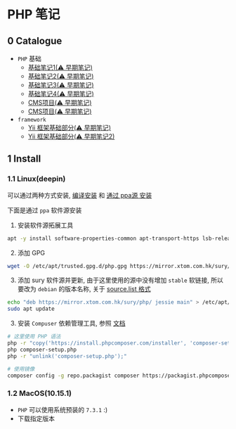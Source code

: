 # PHP 笔记

## 0 Catalogue
- `PHP` 基础
    - [基础笔记1(⚠️ 早期笔记)](/PHP/[PHP]%201~7.md)
    - [基础笔记2(⚠️ 早期笔记)](/PHP/[PHP]%208~14.md)
    - [基础笔记3(⚠️ 早期笔记)](/PHP/[PHP]%2015~21.md)
    - [基础笔记4(⚠️ 早期笔记)](/PHP/[PHP]%2022~28.md)
    - [CMS项目(⚠️ 早期笔记)](/PHP/[PHP]%20CMS内容管理系统.md)
    - [CMS项目(⚠️ 早期笔记)](/PHP/[PHP]%20MVC.md)
- `framework`
    - [Yii 框架基础部分(⚠️ 早期笔记)](/PHP/Yii/[Yii]%20base.md)
    - [Yii 框架基础部分(⚠️ 早期笔记2)](/PHP/Yii/[Yii]%20base.md)

## 1 Install

### 1.1 Linux(deepin)

可以通过两种方式安装, [编译安装](https://broqiang.com/posts/compile-install-php7) 和 [通过 ppa源 安装](https://www.mf8.biz/ubuntu-debian-install-php7-3/)

下面是通过 `ppa` 软件源安装

1. 安装软件源拓展工具

```bash
apt -y install software-properties-common apt-transport-https lsb-release ca-certificates
```

2. 添加 GPG

```bash
wget -O /etc/apt/trusted.gpg.d/php.gpg https://mirror.xtom.com.hk/sury/php/apt.gpg
```

3. 添加 sury 软件源并更新, 由于这里使用的源中没有增加 `stable` 软链接, 所以要改为 `debian` 的版本名称, 关于 [source.list 格式](https://www.cnblogs.com/beanmoon/p/3387652.html)

```bash
echo "deb https://mirror.xtom.com.hk/sury/php/ jessie main" > /etc/apt/sources.list.d/php.list
sudo apt update
```

3. 安装 `Compuser` 依赖管理工具, 参照 [文档](https://pkg.phpcomposer.com/#how-to-install-composer)

```bash
# 这里使用 PHP 语法
php -r "copy('https://install.phpcomposer.com/installer', 'composer-setup.php');"
php composer-setup.php
php -r "unlink('composer-setup.php');"

# 使用镜像
composer config -g repo.packagist composer https://packagist.phpcomposer.com
```

### 1.2 MacOS(10.15.1)

- `PHP` 可以使用系统预装的 `7.3.1` :)
- 下载指定版本

